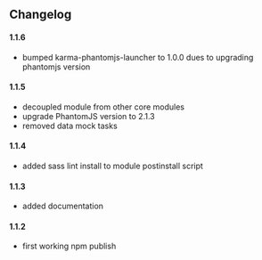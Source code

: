 
## **Changelog**

#### **1.1.6**
- bumped karma-phantomjs-launcher to 1.0.0 dues to upgrading phantomjs version

#### **1.1.5**
- decoupled module from other core modules
- upgrade PhantomJS version to 2.1.3
- removed data mock tasks

#### **1.1.4**
- added sass lint install to module postinstall script

#### **1.1.3**
- added documentation

#### **1.1.2**
- first working npm publish

